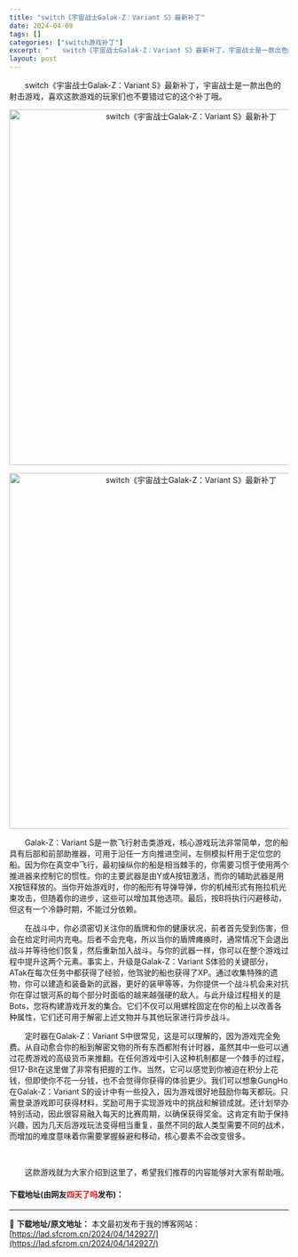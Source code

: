 ```yaml
---
title: "switch《宇宙战士Galak-Z：Variant S》最新补丁"
date: 2024-04-09
tags: []
categories: ["switch游戏补丁"]
excerpt: "　　switch《宇宙战士Galak-Z：Variant S》最新补丁，宇宙战士是一款出色的射击游戏，喜欢这款游戏的玩家们也不要错过它的这个补丁哦。 　　Galak-Z：Variant S是一款飞行射击类游戏，核心游戏玩法非常简单，您的船具有后部和前部助推器，可用于沿任一方向推进空间，左侧模拟杆用于&hellip;"
layout: post
---
```


 <p>　　switch《宇宙战士Galak-Z：Variant S》最新补丁，宇宙战士是一款出色的射击游戏，喜欢这款游戏的玩家们也不要错过它的这个补丁哦。</p> <p align="center"><img align="" border="0" src="https://lad.sfcrom.cn/wp-content/uploads/2024/04/20240409_66152233b49c6.webp" width="640" alt="switch《宇宙战士Galak-Z：Variant S》最新补丁" /></p> <p align="center"><img align="" border="0" src="https://lad.sfcrom.cn/wp-content/uploads/2024/04/20240409_661522341cc32.webp" width="640" alt="switch《宇宙战士Galak-Z：Variant S》最新补丁" /></p> <p>　　Galak-Z：Variant S是一款飞行射击类游戏，核心游戏玩法非常简单，您的船具有后部和前部助推器，可用于沿任一方向推进空间，左侧模拟杆用于定位您的船。因为你在真空中飞行，最初操纵你的船是相当棘手的，你需要习惯于使用两个推进器来控制它的惯性。你的主要武器是由Y或A按钮激活，而你的辅助武器是用X按钮释放的。当你开始游戏时，你的船形有导弹导弹，你的机械形式有拖拉机光束攻击，但随着你的进步，这些可以增加其他选项。最后，按B将执行闪避移动，但这有一个冷静时期，不能过分依赖。</p> <p>　　在战斗中，你必须密切关注你的盾牌和你的健康状况，前者首先受到伤害，但会在给定时间内充电。后者不会充电，所以当你的盾牌瘫痪时，通常情况下会退出战斗并等待他们恢复，然后重新加入战斗。与你的武器一样，你可以在整个游戏过程中提升这两个元素。事实上，升级是Galak-Z：Variant S体验的关键部分，ATak在每次任务中都获得了经验，他驾驶的船也获得了XP。通过收集特殊的遗物，你可以建造和装备新的武器，更好的装甲等等，为你提供一个战斗机会来对抗你在穿过银河系的每个部分时面临的越来越强硬的敌人。与此升级过程相关的是Bots，您将构建游戏开发的集合。它们不仅可以用螺栓固定在你的船上以改善各种属性，它们还可用于解密上述文物并与其他玩家进行异步战斗。</p> <p>　　定时器在Galak-Z：Variant S中很常见，这是可以理解的，因为游戏完全免费。从自动愈合你的船到解密文物的所有东西都附有计时器，虽然其中一些可以通过花费游戏的高级货币来推翻。在任何游戏中引入这种机制都是一个棘手的过程，但17-Bit在这里做了非常有把握的工作。当然，它可以感觉到你被迫在积分上花钱，但即使你不花一分钱，也不会觉得你获得的体验更少。我们可以想象GungHo在Galak-Z：Variant S的设计中有一些投入，因为游戏很好地鼓励你每天都玩。只需登录游戏即可获得材料，奖励可用于实现游戏中的挑战和解锁成就。还计划举办特别活动，因此很容易融入每天的比赛周期，以确保获得奖金。这肯定有助于保持兴趣，因为几天后游戏玩法变得相当重复，虽然不同的敌人类型需要不同的战术，而增加的难度意味着你需要掌握躲避和移动，核心要素不会改变很多。</p> <p>&nbsp;</p> <p>　　这款游戏就为大家介绍到这里了，希望我们推荐的内容能够对大家有帮助哦。</p> <p><h4>下载地址(由网友<font color="red">四天了吗</font>发布)：</h4></p> 

---
📖 **下载地址/原文地址：** 本文最初发布于我的博客网站：[https://lad.sfcrom.cn/2024/04/142927/](https://lad.sfcrom.cn/2024/04/142927/)
